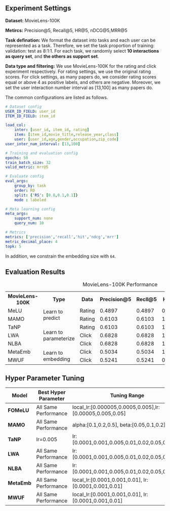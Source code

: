 ## Experiment Settings

**Dataset:** MovieLens-100K

**Metircs:** Precision@5, Recall@5, HR@5, nDCG@5,MRR@5

**Task defination:** We format the dataset into tasks and each user can be represented as a task. Therefore, we set the task proportion of training: validation: test as 8:1:1. For each task, we randomly select **10 interactions as query set**, and **the others as support set**.

**Data type and filtering:** We use MovieLens-100K for the rating and click experiment respectively. For rating settings, we use the original rating scores. For click settings, as many papers do, we consider rating scores equal or above 4 as positive labels, and others are negative. Moreover, we set the user interaction number interval as [13,100] as many papers do.

The common configurations are listed as follows.

```yaml
# Dataset config
USER_ID_FIELD: user_id
ITEM_ID_FIELD: item_id

load_col:
    inter: [user_id, item_id, rating]
    item: [item_id,movie_title,release_year,class]
    user: [user_id,age,gender,occupation,zip_code]
user_inter_num_interval: [13,100]

# Training and evaluation config
epochs: 50
train_batch_size: 32
valid_metric: mrr@5

# Evaluate config
eval_args:
    group_by: task
    order: RO
    split: {'RS': [0.8,0.1,0.1]}
    mode : labeled

# Meta learning config
meta_args:
    support_num: none
    query_num: 10

# Metrics
metrics: ['precision','recall','hit','ndcg','mrr']
metric_decimal_place: 4
topk: 5
```

In addition, we constrain the embedding size with `64`.

## Evaluation Results

<table>
  <caption>MovieLens-100K Performance</caption>
  <tr>
  	<th>MovieLens-100K</th>
    <th>Type</th>
    <th>Data</th>
    <th>Precision@5</th>
    <th>Recll@5</th>
    <th>HR@5</th>
    <th>nDCG@5</th>
    <th>MRR@5</th>
  </tr>
  <tr>
  	<td>MeLU</td>
    <td rowspan="2">Learn to predict</td>
    <td>Rating</td>
    <td>0.4897</td>
    <td>0.4897</td>
    <td>0.9655</td>
    <td>0.4965</td>
    <td>0.7098</td>
  </tr>
  <tr>
  	<td>MAMO</td>
    <td>Rating</td>
    <td>0.6103</td>
    <td>0.6103</td>
    <td>1.0000</td>
    <td>0.5929</td>
    <td>0.7144</td>
  </tr>
  <tr>
  	<td>TaNP</td>
    <td rowspan="3">Learn to parameterize</td>
    <td>Rating</td>
    <td>0.6103</td>
    <td>0.6103</td>
    <td>1.0000</td>
    <td>0.5929</td>
    <td>0.7144</td>
  </tr>
  <tr>
  	<td>LWA</td>
    <td>Click</td>
    <td>0.6828</td>
    <td>0.6828</td>
    <td>1.0000</td>
    <td>0.6873</td>
    <td>0.8195</td>
  </tr>
  <tr>
  	<td>NLBA</td>
    <td>Click</td>
    <td>0.6828</td>
    <td>0.6828</td>
    <td>1.0000</td>
    <td>0.6873</td>
    <td>0.8195</td>
  </tr>
  <tr>
  	<td>MetaEmb</td>
    <td rowspan="2">Learn to embedding</td>
    <td>Click</td>
    <td>0.5034</td>
    <td>0.5034</td>
    <td>1.0000</td>
    <td>0.5105</td>
    <td>0.7454</td>
  </tr>
  <tr>
  	<td>MWUF</td>
    <td>Click</td>
    <td>0.5241</td>
    <td>0.5241</td>
    <td>0.9828</td>
    <td>0.5198</td>
    <td>0.7103</td>
  </tr>
</table>

## Hyper Parameter Tuning

| Model       | Best Hyper Parameter | Tuning Range                                             |
| ----------- | -------------------- | -------------------------------------------------------- |
| **FOMeLU**  | All Same Performance | local_lr:[0.000005,0.0005,0.005],lr:[0.00005,0.005,0.05] |
| **MAMO**    | All Same Performance | alpha:[0.1,0.2,0.5], beta:[0.05,0.1,0.2]                 |
| **TaNP**    | lr=0.005             | lr:[0.0001,0.001,0.005,0.01,0.02,0.05,0.1,0.2]           |
| **LWA**     | All Same Performance | lr:[0.0001,0.001,0.005,0.01,0.02,0.05,0.1,0.2]           |
| **NLBA**    | All Same Performance | lr:[0.0001,0.001,0.005,0.01,0.02,0.05,0.1,0.2]           |
| **MetaEmb** | All Same Performance | local_lr:[0.0001,0.001,0.01], lr:[0.0001,0.001,0.01]     |
| **MWUF**    | All Same Performance | local_lr:[0.0001,0.001,0.01], lr:[0.0001,0.001,0.01]     |
